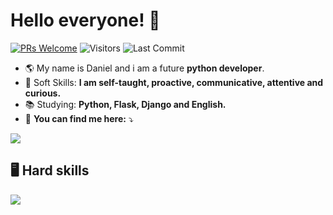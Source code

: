 # Hello everyone! 👋 
  [![PRs Welcome](https://img.shields.io/badge/PRs-welcome-blue.svg?style=flat&amp;logo=github)](https://github.com/danielsoares13) <img alt="Visitors" src="https://komarev.com/ghpvc/?username=danielsoares13&amp;style=flat&amp;labelColor=black&amp;logo=github&amp;label=PROFILE+VIEWS&amp;color=blue" /> <img alt="Last Commit" /> 
  
  - 🌎 My name is Daniel and i am a future **python developer**. 
  - 🧬 Soft Skills: **I am self-taught, proactive, communicative, attentive and curious.** 
  - 📚 Studying: **Python, Flask, Django and English.** 
  - 📧 **You can find me here:** ⤵️</p>

<p><a href="https://www.linkedin.com/in/daniel-soares-380892231/" target="_blank"><img src="https://img.shields.io/badge/-LinkedIn-%230077B5?style=for-the-badge&amp;logo=linkedin&amp;logoColor=white" /> </a></p>

<h2>🖥️ Hard skills</h2>

<p><img src="https://img.shields.io/badge/python-white?logo=Python&amp;logoColor=green=for-the-badge%22" /></p>

